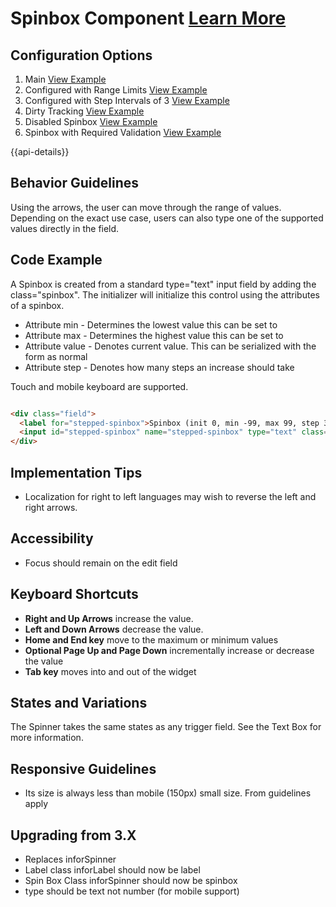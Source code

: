 # Spinbox Component [Learn More](https://soho.infor.com/index.php?p=component/spin-box)

## Configuration Options

1. Main [View Example](../components/spinbox/example-index)
2. Configured with Range Limits [View Example](../components/spinbox/example-range-limits)
3. Configured with Step Intervals of 3 [View Example](../components/spinbox/example-stepped-intervals)
4. Dirty Tracking [View Example](../components/spinbox/example-dirty-tracking)
5. Disabled Spinbox [View Example](../components/spinbox/example-disabled)
5. Spinbox with Required Validation [View Example](../components/spinbox/example-validation)

{{api-details}}

## Behavior Guidelines

Using the arrows, the user can move through the range of values. Depending on the exact use case, users can also type one of the supported values directly in the field.

## Code Example

A Spinbox is created from a standard type="text" input field by adding the class="spinbox". The initializer will initialize this control using the attributes of a spinbox.

- Attribute min - Determines the lowest value this can be set to
- Attribute max - Determines the highest value this can be set to
- Attribute value - Denotes current value. This can be serialized with the form as normal
- Attribute step - Denotes how many steps an increase should take

Touch and mobile keyboard are supported.

```html

<div class="field">
  <label for="stepped-spinbox">Spinbox (init 0, min -99, max 99, step 3)</label>
  <input id="stepped-spinbox" name="stepped-spinbox" type="text" class="spinbox" min="-99" max="99" value="0" step="3"/>
</div>


```

## Implementation Tips

- Localization for right to left languages may wish to reverse the left and right arrows.

## Accessibility

- Focus should remain on the edit field

## Keyboard Shortcuts

- **Right and Up Arrows** increase the value.
- **Left and Down Arrows** decrease the value.
- **Home and End key** move to the maximum or minimum values
- **Optional Page Up and Page Down** incrementally increase or decrease the value
- **Tab key** moves into and out of the widget

## States and Variations

The Spinner takes the same states as any trigger field. See the Text Box for more information.

## Responsive Guidelines

- Its size is always less than mobile (150px) small size. From guidelines apply

## Upgrading from 3.X

- Replaces inforSpinner
- Label class inforLabel should now be label
- Spin Box Class inforSpinner should now be spinbox
- type should be text not number (for mobile support)
